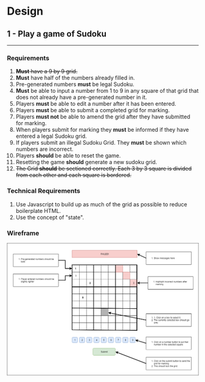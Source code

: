 # Design

## 1 - Play a game of Sudoku

---

### Requirements

1. ~~**Must** have a 9 by 9 grid.~~
1. **Must** have half of the numbers already filled in.
1. Pre-generated numbers **must** be legal Sudoku.
1. **Must** be able to input a number from 1 to 9 in any square of that grid that does not already have a pre-generated number in it.
1. Players **must** be able to edit a number after it has been entered.
1. Players **must** be able to submit a completed grid for marking.
1. Players **must not** be able to amend the grid after they have submitted for marking.
1. When players submit for marking they **must** be informed if they have entered a legal Sudoku grid.
1. If players submit an illegal Sudoku Grid. They **must** be shown which numbers are incorrect.
1. Players **should** be able to reset the game.
1. Resetting the game **should** generate a new sudoku grid.
1. ~~The Grid **should** be sectioned correctly. Each 3 by 3 square is divided from each other and each square is bordered.~~

### Technical Requirements

1. Use Javascript to build up as much of the grid as possible to reduce boilerplate HTML.
1. Use the concept of "state".

### Wireframe

![](./sudoku.png)

